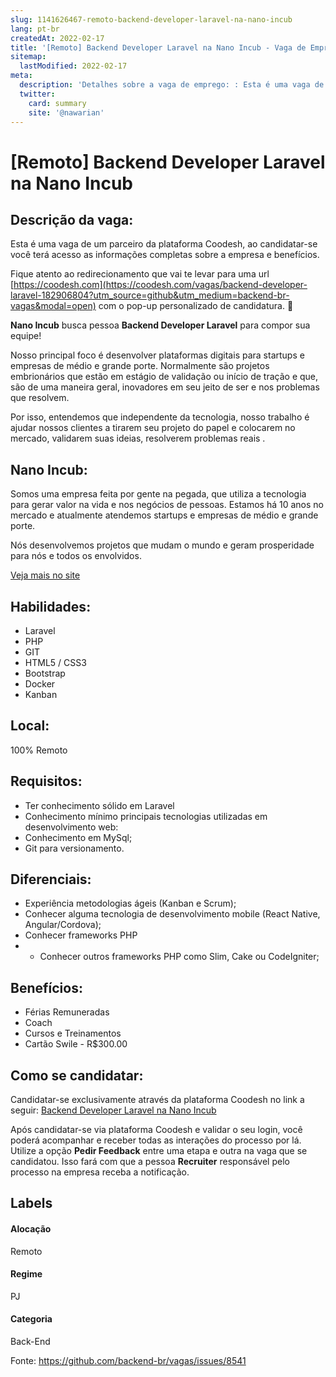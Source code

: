 ```yaml
---
slug: 1141626467-remoto-backend-developer-laravel-na-nano-incub
lang: pt-br
createdAt: 2022-02-17
title: '[Remoto] Backend Developer Laravel na Nano Incub - Vaga de Emprego'
sitemap:
  lastModified: 2022-02-17
meta:
  description: 'Detalhes sobre a vaga de emprego: : Esta é uma vaga de um parceiro da plataforma Coodesh, ao candidatar-se você terá acesso as informações completas sobre a empresa e benefícios.  Fique atento ao redirecionamento que vai te levar para uma url [https://coodesh.com](https://coodesh.com/vagas/backend-developer-laravel-182906804?utm_source=github&utm_medium=backend-br-vagas&modal=open) com o pop-up personalizado de candidatura. 👋 <p><strong>Nano Incub</strong> busca pessoa <strong>Backend Developer Laravel</strong> para compor sua equipe!</p> <p>Nosso principal foco é desenvolver plataformas digitais para startups e empresas de médio e grande porte. Normalmente são projetos embrionários que estão em estágio de validação ou início de tração e que, são de uma maneira geral, inovadores em seu jeito de ser e nos problemas que resolvem.</p> <p>Por isso, entendemos que independente da tecnologia, nosso trabalho é ajudar nossos clientes a tirarem seu projeto do papel e colocarem no mercado, validarem suas ideias, resolverem problemas reais .</p> <p></p>'
  twitter:
    card: summary
    site: '@nawarian'
---
```


# [Remoto] Backend Developer Laravel na Nano Incub

## Descrição da vaga: 
Esta é uma vaga de um parceiro da plataforma Coodesh, ao candidatar-se você terá acesso as informações completas sobre a empresa e benefícios.


Fique atento ao redirecionamento que vai te levar para uma url [https://coodesh.com](https://coodesh.com/vagas/backend-developer-laravel-182906804?utm_source=github&utm_medium=backend-br-vagas&modal=open) com o pop-up personalizado de candidatura. 👋
<p><strong>Nano Incub</strong> busca pessoa <strong>Backend Developer Laravel</strong> para compor sua equipe!</p>
<p>Nosso principal foco é desenvolver plataformas digitais para startups e empresas de médio e grande porte. Normalmente são projetos embrionários que estão em estágio de validação ou início de tração e que, são de uma maneira geral, inovadores em seu jeito de ser e nos problemas que resolvem.</p>
<p>Por isso, entendemos que independente da tecnologia, nosso trabalho é ajudar nossos clientes a tirarem seu projeto do papel e colocarem no mercado, validarem suas ideias, resolverem problemas reais .</p>
<p></p>

## Nano Incub: 
 <p>Somos uma empresa feita por gente na pegada, que utiliza a tecnologia para gerar valor na vida e nos negócios de pessoas. Estamos há 10 anos no mercado e atualmente atendemos startups e empresas de médio e grande porte.</p>
<p>Nós desenvolvemos projetos que mudam o mundo e geram prosperidade para nós e todos os envolvidos.</p><a href='https://coodesh.com/empresas/nano-incub'>Veja mais no site</a>

 ## Habilidades: 
 - Laravel 
- PHP 
- GIT 
- HTML5 / CSS3 
- Bootstrap 
- Docker 
- Kanban
## Local: 
 100% Remoto
## Requisitos: 
 - Ter conhecimento sólido em Laravel 
-  Conhecimento mínimo principais tecnologias utilizadas em desenvolvimento web: 
- Conhecimento em MySql; 
- Git para versionamento.
## Diferenciais: 
 -  Experiência metodologias ágeis (Kanban e Scrum); 
- Conhecer alguma tecnologia de desenvolvimento mobile (React Native, Angular/Cordova); 
- Conhecer frameworks PHP 
- - Conhecer outros frameworks PHP como Slim, Cake ou CodeIgniter;
## Benefícios: 
 - Férias Remuneradas 
- Coach 
- Cursos e Treinamentos 
- Cartão Swile - R$300.00
## Como se candidatar:
Candidatar-se exclusivamente através da plataforma Coodesh no link a seguir: [Backend Developer Laravel na Nano Incub](https://coodesh.com/vagas/backend-developer-laravel-182906804?utm_source=github&utm_medium=backend-br-vagas&modal=open)


Após candidatar-se via plataforma Coodesh e validar o seu login, você poderá acompanhar e receber todas as interações do processo por lá. Utilize a opção **Pedir Feedback** entre uma etapa e outra na vaga que se candidatou. Isso fará com que a pessoa **Recruiter** responsável pelo processo na empresa receba a notificação.
## Labels
#### Alocação
Remoto
#### Regime
PJ
#### Categoria
Back-End

Fonte: https://github.com/backend-br/vagas/issues/8541